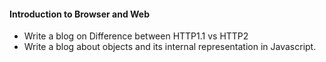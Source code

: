 <h4>Introduction to Browser and Web</h4>

<p>
  <ul><li>
Write a blog on Difference between HTTP1.1 vs HTTP2 </li>
<li>Write a blog about objects and its internal representation in Javascript.</li></ul><p>
